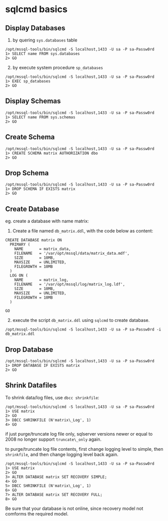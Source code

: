 # sqlcmd basics

## Display Databases

1. by quering `sys.databases` table

```
/opt/mssql-tools/bin/sqlcmd -S localhost,1433 -U sa -P sa-Passw0rd
1> SELECT name FROM sys.databases
2> GO
```

2. by execute system procedure `sp_databases`

```
/opt/mssql-tools/bin/sqlcmd -S localhost,1433 -U sa -P sa-Passw0rd
1> EXEC sp_databases
2> GO
```

## Display Schemas 

```
/opt/mssql-tools/bin/sqlcmd -S localhost,1433 -U sa -P sa-Passw0rd
1> SELECT name FROM sys.schemas
2> GO
```

## Create Schema

```
/opt/mssql-tools/bin/sqlcmd -S localhost,1433 -U sa -P sa-Passw0rd
1> CREATE SCHEMA matrix AUTHORIZATION dbo
2> GO
```

## Drop Schema

```
/opt/mssql-tools/bin/sqlcmd -S localhost,1433 -U sa -P sa-Passw0rd
1> DROP SCHEMA IF EXISTS matrix
2> GO
```

## Create Database

eg. create a database with name matrix:

1. Create a file named `db_matrix.ddl`, with the code below as content:

```
CREATE DATABASE matrix ON 
  PRIMARY (
    NAME       = matrix_data,
    FILENAME   = '/var/opt/mssql/data/matrix_data.mdf',
    SIZE       = 10MB,
    MAXSIZE    = UNLIMITED,
    FILEGROWTH = 10MB
  )
  LOG ON (
    NAME       = matrix_log,
    FILENAME   = '/var/opt/mssql/log/matrix_log.ldf',
    SIZE       = 10MB,
    MAXSIZE    = UNLIMITED,
    FILEGROWTH = 10MB
  )

GO
```

2. execute the script `db_matrix.ddl` using `sqlcmd` to create database.

```
/opt/mssql-tools/bin/sqlcmd -S localhost,1433 -U sa -P sa-Passw0rd -i db_matrix.ddl
```

## Drop Database

```
/opt/mssql-tools/bin/sqlcmd -S localhost,1433 -U sa -P sa-Passw0rd
1> DROP DATABASE IF EXISTS matrix
2> GO
```

## Shrink Datafiles

To shrink data/log files, use `dbcc shrinkfile`:
```
/opt/mssql-tools/bin/sqlcmd -S localhost,1433 -U sa -P sa-Passw0rd
1> USE matrix
2> GO
3> DBCC SHRINKFILE (N'matrix\_Log', 1)
4> GO
```

if just purge/truncate log file only, sqlserver versions newer or equal to 2008 no longer support `truncate\_only` again.

to purge/truncate log file contents, first change logging level to simple, then `shrinkfile`, and then change logging level back again.

```
/opt/mssql-tools/bin/sqlcmd -S localhost,1433 -U sa -P sa-Passw0rd
1> USE matrix
2> GO
3> ALTER DATABASE matrix SET RECOVERY SIMPLE;
4> GO
5> DBCC SHRINKFILE (N'matrix\_Log', 1)
6> GO
7> ALTER DATABASE matrix SET RECOVERY FULL;
8> GO
```

Be sure that your database is not online, since recovery model not comforms the required model.

